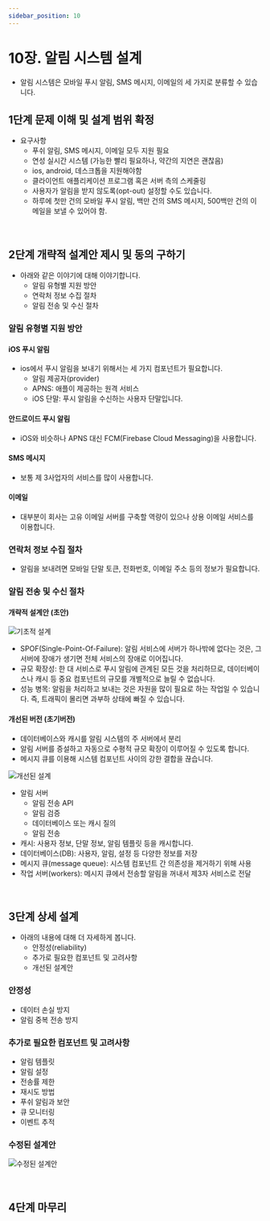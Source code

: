 ```yaml
---
sidebar_position: 10
---
```


# 10장. 알림 시스템 설계

- 알림 시스템은 모바일 푸시 알림, SMS 메시지, 이메일의 세 가지로 분류할 수 있습니다.

## 1단계 문제 이해 및 설계 범위 확정

- 요구사항
  - 푸쉬 알림, SMS 메시지, 이메일 모두 지원 필요
  - 연성 실시간 시스템 (가능한 빨리 필요하나, 약간의 지연은 괜찮음)
  - ios, android, 데스크톱을 지원해야함
  - 클라이언트 애플리케이션 프로그램 혹은 서버 측의 스케줄링
  - 사용자가 알림을 받지 않도록(opt-out) 설정할 수도 있습니다.
  - 하루에 첫만 건의 모바일 푸시 알림, 백만 건의 SMS 메시지, 500백만 건의 이메일을 보낼 수 있어야 함.

<br/>

## 2단계 개략적 설계안 제시 및 동의 구하기

- 아래와 같은 이야기에 대해 이야기합니다.
  - 알림 유형별 지원 방안
  - 연락처 정보 수집 절차
  - 알림 전송 및 수신 절차

### 알림 유형별 지원 방안

#### iOS 푸시 알림

- ios에서 푸시 알림을 보내기 위해서는 세 가지 컴포넌트가 필요합니다.
  - 알림 제공자(provider)
  - APNS: 애플이 제공하는 원격 서비스
  - iOS 단말: 푸시 알림을 수신하는 사용자 단말입니다.

#### 안드로이드 푸시 알림

- iOS와 비슷하나 APNS 대신 FCM(Firebase Cloud Messaging)을 사용합니다.

#### SMS 메시지

- 보통 제 3사업자의 서비스를 많이 사용합니다.

#### 이메일

- 대부분이 회사는 고유 이메일 서버를 구축할 역량이 있으나 상용 이메일 서비스를 이용합니다.

### 연락처 정보 수집 절차

- 알림을 보내려면 모바일 단말 토큰, 전화번호, 이메일 주소 등의 정보가 필요합니다.

### 알림 전송 및 수신 절차

#### 개략적 설계안 (초안)

![기초적 설계](https://user-images.githubusercontent.com/42582516/187309950-c1fe0b13-5501-45d1-83bb-9678e224f750.png)

- SPOF(Single-Point-Of-Failure): 알림 서비스에 서버가 하나밖에 없다는 것은, 그 서버에 장애가 생기면 전체 서비스의 장애로 이어집니다.
- 규모 확장성: 한 대 서비스로 푸시 알림에 관계된 모든 것을 처리하므로, 데이터베이스나 캐시 등 중요 컴포넌트의 규모를 개별적으로 늘릴 수 없습니다.
- 성능 병목: 알림을 처리하고 보내는 것은 자원을 많이 필요로 하는 작업일 수 있습니다. 즉, 트래픽이 몰리면 과부하 상태에 빠질 수 있습니다.

#### 개선된 버전 (초기버전)

- 데이터베이스와 캐시를 알림 시스템의 주 서버에서 분리
- 알림 서버를 증설하고 자동으로 수평적 규모 확장이 이루어질 수 있도록 합니다.
- 메시지 큐를 이용해 시스템 컴포넌트 사이의 강한 결합을 끊습니다.

![개선된 설계](https://user-images.githubusercontent.com/42582516/187311229-31aac627-e44a-4cb6-b466-fe67f31e4507.png)

- 알림 서버
  - 알림 전송 API
  - 알림 검증
  - 데이터베이스 또는 캐시 질의
  - 알림 전송
- 캐시: 사용자 정보, 단말 정보, 알림 템플릿 등을 캐시합니다.
- 데이터베이스(DB): 사용자, 알림, 설정 등 다양한 정보를 저장
- 메시지 큐(message queue): 시스템 컴포넌트 간 의존성을 제거하기 위해 사용
- 작업 서버(workers): 메시지 큐에서 전송할 알림을 꺼내서 제3자 서비스로 전달

<br/>

## 3단계 상세 설계

- 아래의 내용에 대해 더 자세하게 봅니다.
  - 안정성(reliability)
  - 추가로 필요한 컴포넌트 및 고려사항
  - 개선된 설계안

### 안정성

- 데이터 손실 방지
- 알림 중복 전송 방지

### 추가로 필요한 컴포넌트 및 고려사항

- 알림 템플릿
- 알림 설정
- 전송률 제한
- 재시도 방법
- 푸쉬 알림과 보안
- 큐 모니터링
- 이벤트 추적

### 수정된 설계안

![수정된 설계안](https://user-images.githubusercontent.com/42582516/187312387-4041f53c-ffcb-41bf-8da1-a7bb89342298.png)


<br/>

## 4단계 마무리
